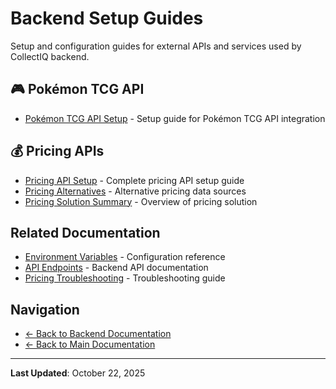 # Backend Setup Guides

Setup and configuration guides for external APIs and services used by CollectIQ backend.

## 🎮 Pokémon TCG API

- [Pokémon TCG API Setup](./Pokemon-TCG-API-Setup.md) - Setup guide for Pokémon TCG API integration

## 💰 Pricing APIs

- [Pricing API Setup](./Pricing-API-Setup.md) - Complete pricing API setup guide
- [Pricing Alternatives](./Pricing-Alternatives.md) - Alternative pricing data sources
- [Pricing Solution Summary](./Pricing-Solution-Summary.md) - Overview of pricing solution

## Related Documentation

- [Environment Variables](../../configuration/Environment-Variables.md) - Configuration reference
- [API Endpoints](../development/API_ENDPOINTS.md) - Backend API documentation
- [Pricing Troubleshooting](../troubleshooting/Pricing-Troubleshooting.md) - Troubleshooting guide

## Navigation

- [← Back to Backend Documentation](../README.md)
- [← Back to Main Documentation](../../README.md)

---

**Last Updated**: October 22, 2025
